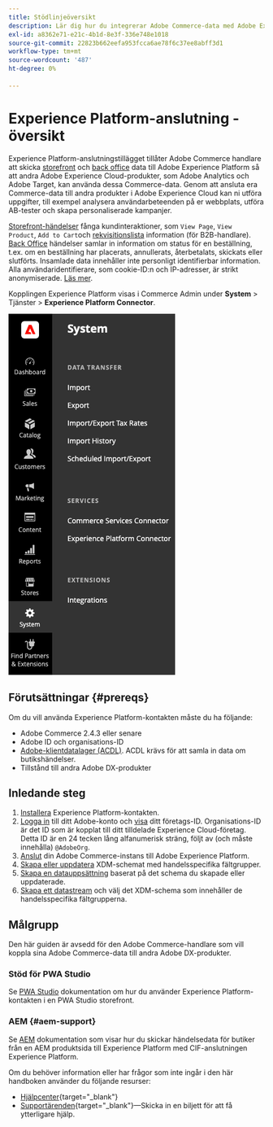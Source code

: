 ```yaml
---
title: Stödlinjeöversikt
description: Lär dig hur du integrerar Adobe Commerce-data med Adobe Experience Platform via Experience Platform-kontakten.
exl-id: a8362e71-e21c-4b1d-8e3f-336e748e1018
source-git-commit: 22823b662eefa953fcca6ae78f6c37ee8abff3d1
workflow-type: tm+mt
source-wordcount: '487'
ht-degree: 0%

---
```


# Experience Platform-anslutning - översikt

Experience Platform-anslutningstillägget tillåter Adobe Commerce handlare att skicka [storefront](events.md#storefront-events) och [back office](events.md#back-office-events) data till Adobe Experience Platform så att andra Adobe Experience Cloud-produkter, som Adobe Analytics och Adobe Target, kan använda dessa Commerce-data. Genom att ansluta era Commerce-data till andra produkter i Adobe Experience Cloud kan ni utföra uppgifter, till exempel analysera användarbeteenden på er webbplats, utföra AB-tester och skapa personaliserade kampanjer.

[Storefront-händelser](events.md#storefront-events) fånga kundinteraktioner, som `View Page`, `View Product`, `Add to Cart`och [rekvisitionslista](events.md#b2b-events) information (för B2B-handlare). [Back Office](events.md#back-office-events) händelser samlar in information om status för en beställning, t.ex. om en beställning har placerats, annullerats, återbetalats, skickats eller slutförts. Insamlade data innehåller inte personligt identifierbar information. Alla användaridentifierare, som cookie-ID:n och IP-adresser, är strikt anonymiserade. [Läs mer](https://www.adobe.com/privacy/experience-cloud.html).

Kopplingen Experience Platform visas i Commerce Admin under **System** > Tjänster > **Experience Platform Connector**.

![Administratörsvy för tillägget Experience Platform](assets/epc-adminui.png)

## Förutsättningar {#prereqs}

Om du vill använda Experience Platform-kontakten måste du ha följande:

- Adobe Commerce 2.4.3 eller senare
- Adobe ID och organisations-ID
- [Adobe-klientdatalager (ACDL)](https://experienceleague.adobe.com/docs/experience-platform/tags/extensions/client/client-data-layer/overview.html). ACDL krävs för att samla in data om butikshändelser.
- Tillstånd till andra Adobe DX-produkter

## Inledande steg

1. [Installera](install.md) Experience Platform-kontakten.
1. [Logga in](https://helpx.adobe.com/manage-account/using/access-adobe-id-account.html) till ditt Adobe-konto och [visa](https://experienceleague.adobe.com/docs/core-services/interface/administration/organizations.html#concept_EA8AEE5B02CF46ACBDAD6A8508646255) ditt företags-ID. Organisations-ID är det ID som är kopplat till ditt tilldelade Experience Cloud-företag. Detta ID är en 24 tecken lång alfanumerisk sträng, följt av (och måste innehålla) `@AdobeOrg`.
1. [Anslut](connect-data.md) din Adobe Commerce-instans till Adobe Experience Platform.
1. [Skapa eller uppdatera](update-xdm.md) XDM-schemat med handelsspecifika fältgrupper.
1. [Skapa en datauppsättning](https://experienceleague.adobe.com/docs/platform-learn/implement-mobile-sdk/experience-cloud/platform.html#create-a-dataset) baserat på det schema du skapade eller uppdaterade.
1. [Skapa ett datastream](https://experienceleague.adobe.com/docs/experience-platform/edge/datastreams/overview.html) och välj det XDM-schema som innehåller de handelsspecifika fältgrupperna.

## Målgrupp

Den här guiden är avsedd för den Adobe Commerce-handlare som vill koppla sina Adobe Commerce-data till andra Adobe DX-produkter.

### Stöd för PWA Studio

Se [PWA Studio](https://developer.adobe.com/commerce/pwa-studio/integrations/adobe-commerce/aep/) dokumentation om hur du använder Experience Platform-kontakten i en PWA Studio storefront.

### AEM {#aem-support}

Se [AEM](https://experienceleague.adobe.com/docs/experience-manager-cloud-service/content/content-and-commerce/integrations/aep.html) dokumentation som visar hur du skickar händelsedata för butiker från en AEM produktsida till Experience Platform med CIF-anslutningen Experience Platform.

Om du behöver information eller har frågor som inte ingår i den här handboken använder du följande resurser:

- [Hjälpcenter](https://experienceleague.adobe.com/docs/commerce-knowledge-base/kb/overview.html){target="_blank"}
- [Supportärenden](https://experienceleague.adobe.com/docs/commerce-knowledge-base/kb/help-center-guide/magento-help-center-user-guide.html#submit-ticket){target="_blank"}—Skicka in en biljett för att få ytterligare hjälp.
